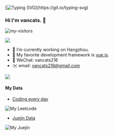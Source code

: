 [![Typing SVG](https://readme-typing-svg.herokuapp.com?lines=Hello!+It+is+my+github+homepage.)](https://git.io/typing-svg)

### Hi I'm vancats. 👋
![my-visitors](https://visitor-badge.glitch.me/badge?page_id=vancats)

![](https://cdn.jsdelivr.net/gh/vancats/vancats/assets/github-contribution-grid-snake.svg)              

- 🔭 I’m currently working on Hangzhou.
- 🌱 My favorite development framework is [vue.js](https://v3.cn.vuejs.org/).
- 💬 WeChat: vancats216
- ✉️ email: vancats216@gmail.com

![](https://cdn.jsdelivr.net/gh/vancats/vancats/github-metrics.svg)   

#### My Data

- [Coding every day](https://github.com/vancats/vancats-leetcode)

![My Leetcode](https://stats.justsong.cn/api/leetcode?username=leiqifan&cn=true&theme=dark)

- [Juejin Data](https://juejin.cn/user/2313815570265992/posts)

![My Juejin](https://stats.justsong.cn/api/juejin?id=2313815570265992&theme=dark)
